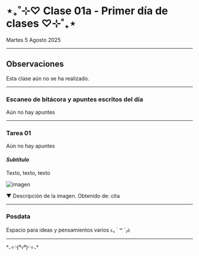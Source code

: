 # ⋆₊˚⊹♡ Clase 01a - Primer día de clases ♡⊹˚₊⋆

Martes 5 Agosto 2025

***

## Observaciones

Esta clase aún no se ha realizado.

***

### Escaneo de bitácora y apuntes escritos del día

Aún no hay apuntes

***

### Tarea 01

Aún no hay apuntes

#### _Subtítulo_

Texto, texto, texto

![imagen](./archivos/.)

▼ Descripción de la imagen. Obtenido de: cita

***

### Posdata

Espacio para ideas y pensamientos varios ૮₍ ´ ꒳ `₎ა

***

°˖✧◝(⁰▿⁰)◜✧˖°
